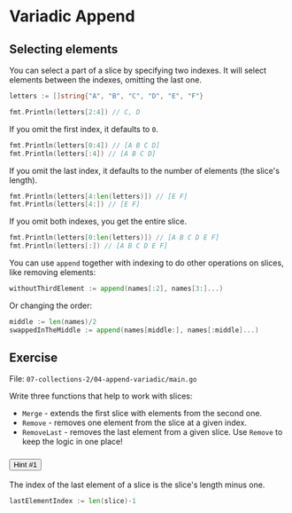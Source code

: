 # Variadic Append

## Selecting elements

You can select a part of a slice by specifying two indexes.
It will select elements between the indexes, omitting the last one.

```go
letters := []string{"A", "B", "C", "D", "E", "F"}

fmt.Println(letters[2:4]) // C, D
```

If you omit the first index, it defaults to `0`.

```go
fmt.Println(letters[0:4]) // [A B C D]
fmt.Println(letters[:4]) // [A B C D]
```

If you omit the last index, it defaults to the number of elements (the slice's length).

```go
fmt.Println(letters[4:len(letters)]) // [E F]
fmt.Println(letters[4:]) // [E F]
```

If you omit both indexes, you get the entire slice.

```go
fmt.Println(letters[0:len(letters)]) // [A B C D E F]
fmt.Println(letters[:]) // [A B C D E F]
```

You can use `append` together with indexing to do other operations on slices, like removing elements:

```go
withoutThirdElement := append(names[:2], names[3:]...)
```

Or changing the order:

```go
middle := len(names)/2
swappedInTheMiddle := append(names[middle:], names[:middle]...)
```

## Exercise

File: `07-collections-2/04-append-variadic/main.go`

Write three functions that help to work with slices:

* `Merge` - extends the first slice with elements from the second one.
* `Remove` - removes one element from the slice at a given index.
* `RemoveLast` - removes the last element from a given slice. Use `Remove` to keep the logic in one place!


<div class="accordion" id="hints-accordion">

<div class="accordion-item">
	<h3 class="accordion-header" id="hints-accordion-header-1">
	<button class="accordion-button fs-4 fw-semibold collapsed" type="button" data-bs-toggle="collapse" data-bs-target="#hints-accordion-body-1" aria-expanded="false" aria-controls="hints-accordion">
		Hint #1
	</button>
	</h3>
	<div id="hints-accordion-body-1" class="accordion-collapse collapse" aria-labelledby="hints-accordion-header-1" data-bs-parent="#hints-accordion">
	<div class="accordion-body">

The index of the last element of a slice is the slice's length minus one.

```go
lastElementIndex := len(slice)-1
```

</div>
	</div>
	</div>

</div>
